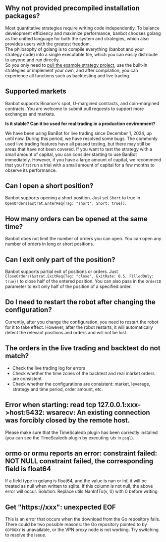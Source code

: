 ## Why not provided precompiled installation packages?
Most quantitative strategies require writing code independently. To balance development efficiency and maximize performance, banbot chooses golang as the unified language for both the system and strategies, which also provides users with the greatest freedom.  
The philosophy of golang is to compile everything (banbot and your strategy code) into a single executable file, which you can easily distribute to anyone and run directly.  
So you only need to [pull the example strategy project](./init_project.md), use the built-in strategies or implement your own, and after compilation, you can experience all functions such as backtesting and live trading.

## Supported markets
Banbot supports Binance's spot, U-margined contracts, and coin-margined contracts. You are welcome to submit pull requests to support more exchanges and markets.

**Is it stable? Can it be used for real trading in a production environment?**

We have been using BanBot for live trading since December 1, 2024, up until now. During this period, we have resolved some bugs. The commonly used live trading features have all passed testing, but there may still be areas that have not been covered.
If you want to test the strategy with a small amount of capital, you can consider starting to use BanBot immediately. However, if you have a large amount of capital, we recommend that you first run a trial with a small amount of capital for a few months to observe its performance.

## Can I open a short position?
Banbot supports opening a short position. Just set `Short` to true in `OpenOrders(&strat.EnterReq{Tag: "short", Short: true})`.

## How many orders can be opened at the same time?
Banbot does not limit the number of orders you can open. You can open any number of orders in long or short positions.

## Can I exit only part of the position?
Banbot supports partial exit of positions or orders. Just `CloseOrders(&strat.ExitReq{Tag: "close", ExitRate: 0.5, FilledOnly: true})` to close half of the entered position.
You can also pass in the `OrderID` parameter to exit only half of the position of a specified order.

## Do I need to restart the robot after changing the configuration?
Currently, after you change the configuration, you need to restart the robot for it to take effect. However, after the robot restarts, it will automatically detect the relevant positions and orders and will not be lost.

## The orders in the live trading and backtest do not match?
* Check the live trading log for errors
* Check whether the time zones of the backtest and real market orders are consistent
* Check whether the configurations are consistent: market, leverage, strategy and time period, order amount, etc.

## Error when starting: read tcp 127.0.0.1:xxx->host:5432: wsarecv: An existing connection was forcibly closed by the remote host.
Please make sure that the TimeScaledb plugin has been correctly installed (you can see the TimeScaledb plugin by executing `\dx` in `psql`).

## ormo or ormu reports an error: constraint failed: NOT NULL constraint failed, the corresponding field is float64
If a field type in golang is float64, and the value is nan or inf, it will be treated as null when written to sqlite. If this column is not null, the above error will occur. Solution: Replace utils.NanInfTo(v, 0) with 0 before writing

## Get "https://xxx": unexpected EOF  
This is an error that occurs when the download from the Go repository fails. There could be two possible reasons: the Go repository pointed to by `GOPROXY` is unavailable, or the VPN proxy node is not working. Try switching to resolve the issue.
